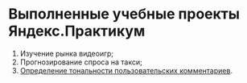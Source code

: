 # Выполненные учебные проекты Яндекс.Практикум
1. Изучение рынка видеоигр;
2. Прогнозирование спроса на такси;
3. [Определение тональности пользовательских комментариев](https://github.com/Zanger91/projects_data_science/tree/master/project_sentiment_analysis).

